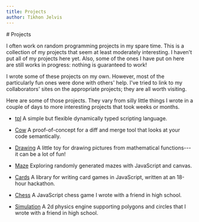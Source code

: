 ```yaml
---
title: Projects
author: Tikhon Jelvis
---
```


<div class="content">
# Projects

I often work on random programming projects in my spare time. This is a collection of my projects that seem at least moderately interesting. I haven't put all of my projects here yet. Also, some of the ones I have put on here are still works in progress: nothing is guaranteed to work!

I wrote some of these projects on my own. However, most of the particularly fun ones were done with others' help. I've tried to link to my collaborators' sites on the appropriate projects; they are all worth visiting.

</div>

<div class="projects content">

Here are some of those projects. They vary from silly little things I wrote in a couple of days to more interesting projects that took weeks or months. 

* <span class="tpl"> [tpl](/tpl) </span>
  A simple but flexible dynamically typed scripting language.

* [Cow](/cow/)
  A proof-of-concept for a diff and merge tool that looks at your code semantically.

* [Drawing](/draw/)
  A little toy for drawing pictures from mathematical functions---it can be a lot of fun!

* [Maze](/maze/)
  Exploring randomly generated mazes with JavaScript and canvas.

* [Cards](/cards/)
  A library for writing card games in JavaScript, written at an 18-hour hackathon.

* [Chess](/chess/)
  A JavaScript chess game I wrote with a friend in high school. 

* [Simulation](/simulation/)
  A 2d physics engine supporting polygons and circles that I wrote with a friend in high school.

</div>
